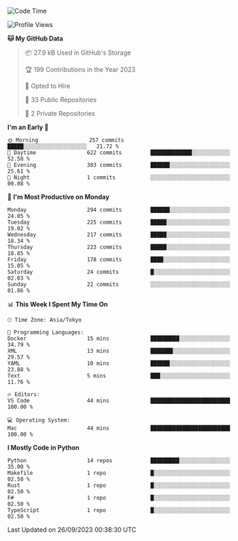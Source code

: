 <!--START_SECTION:waka-->
![Code Time](http://img.shields.io/badge/Code%20Time-711%20hrs%2040%20mins-blue)

![Profile Views](http://img.shields.io/badge/Profile%20Views-0-blue)

**🐱 My GitHub Data** 

> 📦 27.9 kB Used in GitHub's Storage 
 > 
> 🏆 199 Contributions in the Year 2023
 > 
> 💼 Opted to Hire
 > 
> 📜 33 Public Repositories 
 > 
> 🔑 2 Private Repositories 
 > 
**I'm an Early 🐤** 

```text
🌞 Morning                257 commits         █████░░░░░░░░░░░░░░░░░░░░   21.72 % 
🌆 Daytime                622 commits         █████████████░░░░░░░░░░░░   52.58 % 
🌃 Evening                303 commits         ██████░░░░░░░░░░░░░░░░░░░   25.61 % 
🌙 Night                  1 commits           ░░░░░░░░░░░░░░░░░░░░░░░░░   00.08 % 
```
📅 **I'm Most Productive on Monday** 

```text
Monday                   294 commits         ██████░░░░░░░░░░░░░░░░░░░   24.85 % 
Tuesday                  225 commits         █████░░░░░░░░░░░░░░░░░░░░   19.02 % 
Wednesday                217 commits         █████░░░░░░░░░░░░░░░░░░░░   18.34 % 
Thursday                 223 commits         █████░░░░░░░░░░░░░░░░░░░░   18.85 % 
Friday                   178 commits         ████░░░░░░░░░░░░░░░░░░░░░   15.05 % 
Saturday                 24 commits          █░░░░░░░░░░░░░░░░░░░░░░░░   02.03 % 
Sunday                   22 commits          ░░░░░░░░░░░░░░░░░░░░░░░░░   01.86 % 
```


📊 **This Week I Spent My Time On** 

```text
🕑︎ Time Zone: Asia/Tokyo

💬 Programming Languages: 
Docker                   15 mins             █████████░░░░░░░░░░░░░░░░   34.79 % 
XML                      13 mins             ███████░░░░░░░░░░░░░░░░░░   29.57 % 
YAML                     10 mins             ██████░░░░░░░░░░░░░░░░░░░   23.88 % 
Text                     5 mins              ███░░░░░░░░░░░░░░░░░░░░░░   11.76 % 

🔥 Editors: 
VS Code                  44 mins             █████████████████████████   100.00 % 

💻 Operating System: 
Mac                      44 mins             █████████████████████████   100.00 % 
```

**I Mostly Code in Python** 

```text
Python                   14 repos            █████████░░░░░░░░░░░░░░░░   35.00 % 
Makefile                 1 repo              █░░░░░░░░░░░░░░░░░░░░░░░░   02.50 % 
Rust                     1 repo              █░░░░░░░░░░░░░░░░░░░░░░░░   02.50 % 
F#                       1 repo              █░░░░░░░░░░░░░░░░░░░░░░░░   02.50 % 
TypeScript               1 repo              █░░░░░░░░░░░░░░░░░░░░░░░░   02.50 % 
```




 Last Updated on 26/09/2023 00:38:30 UTC
<!--END_SECTION:waka-->
